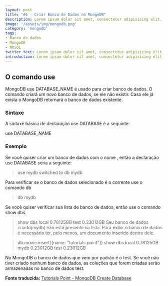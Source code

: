 ```yaml
---
layout: post
title: "#4 - Criar Banco de Dados no MongoDB"
description: Lorem ipsum dolor sit amet, consectetur adipisicing elit.
image: '/assets/img/mongodb.png'
category: 'mongodb'
tags:
- Banco de dados
- MongoDB
- NoSQL
twitter_text: Lorem ipsum dolor sit amet, consectetur adipisicing elit.
introduction: Lorem ipsum dolor sit amet, consectetur adipisicing elit, sed do eiusmod tempor incididunt ut labore et dolore magna aliqua.
---
```

## O comando use

MongoDB use DATABASE_NAME é usado para criar banco de dados. O comando criará um novo banco de dados, se ele não existir. Caso ele já exista o MongoDB retornará o banco de dados existente.

### Sintaxe

A sintaxe básica de declaração use DATABASE é a seguinte:

use DATABASE_NAME

### Exemplo

Se você quiser criar um banco de dados com o nome <mydb>, então a declaração 
use DATABASE seria a seguinte:

>use mydb
switched to db mydb

Para verificar se o banco de dados selecionado é o corrente use o comando db

>db
mydb

Se você quiser verificar sua lista de banco de dados, então use o comando show dbs.

>show dbs
local     0.78125GB
test      0.23012GB
Seu banco de dados criado(mydb) não está presente na lista. Para exibir o banco de dados é necessário ter, pelo menos, um documento inserido dentro dele.

>db.movie.insert({name: "tutorials point"})
>show dbs
local      0.78125GB
mydb       0.23012GB
test       0.23012GB

No MongoDB o banco de dados que vem por padrão é o test. Se você não tiver criado nenhum banco de dados, as coleções que forem criadas serão armazenadas no banco de dados test.

**Fonte traduzida:** [Tutorials Point - MongoDB Create Database](http://www.tutorialspoint.com/mongodb/mongodb_drop_database.htm)
